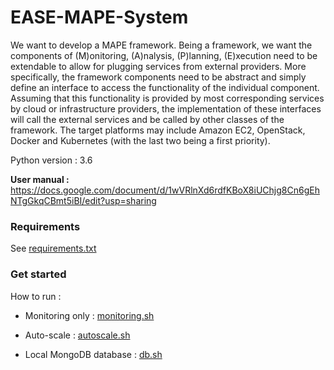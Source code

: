 # EASE-MAPE-System

We want to develop a MAPE framework. Being a framework, we want the components of (M)onitoring, (A)nalysis, (P)lanning, (E)xecution need to be extendable to allow for plugging services from external providers. More specifically, the framework components need to be abstract and simply define an interface to access the functionality of the individual component. Assuming that this functionality is provided by most corresponding services by cloud or infrastructure providers, the implementation of these interfaces will call the external services and be called by other classes of the framework. The target platforms may include Amazon EC2, OpenStack, Docker and Kubernetes (with the last two being a first priority).

Python version : 3.6

**User manual :**
https://docs.google.com/document/d/1wVRlnXd6rdfKBoX8iUChjg8Cn6gEhNTgGkqCBmt5iBI/edit?usp=sharing

### **Requirements**

See [requirements.txt](./requirements.txt) 


### **Get started**
How to run :

* Monitoring only : [monitoring.sh](scripts/monitoring.sh)

* Auto-scale : [autoscale.sh](scripts/autoscale.sh)

* Local MongoDB database : [db.sh](scripts/db.sh)

